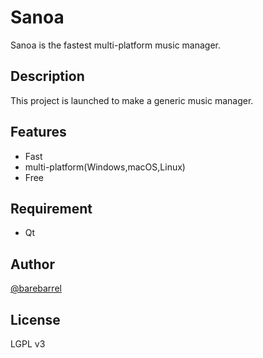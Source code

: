# Sanoa

Sanoa is the fastest multi-platform music manager.

## Description

This project is launched to make a generic music manager.

## Features

- Fast
- multi-platform(Windows,macOS,Linux)
- Free

## Requirement

- Qt

## Author

[@barebarrel](https://twitter.com/barebarrel)

## License

LGPL v3
